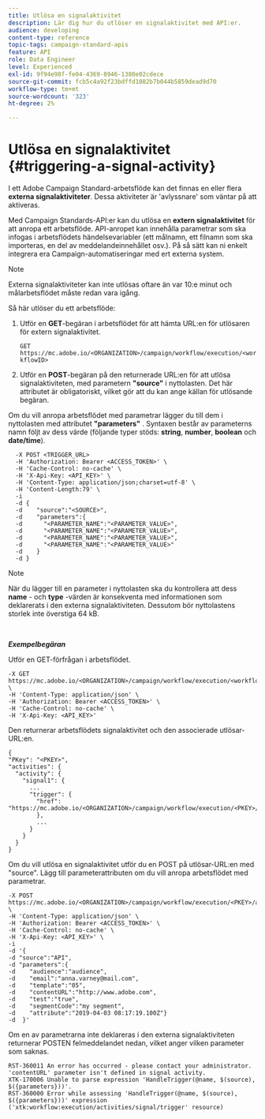 ```yaml
---
title: Utlösa en signalaktivitet
description: Lär dig hur du utlöser en signalaktivitet med API:er.
audience: developing
content-type: reference
topic-tags: campaign-standard-apis
feature: API
role: Data Engineer
level: Experienced
exl-id: 9f94e98f-fe04-4369-8946-1380e02cdece
source-git-commit: fcb5c4a92f23bdffd1082b7b044b5859dead9d70
workflow-type: tm+mt
source-wordcount: '323'
ht-degree: 2%

---
```


# Utlösa en signalaktivitet {#triggering-a-signal-activity}

I ett Adobe Campaign Standard-arbetsflöde kan det finnas en eller flera **externa signalaktiviteter**. Dessa aktiviteter är &#39;avlyssnare&#39; som väntar på att aktiveras.

Med Campaign Standards-API:er kan du utlösa en **extern signalaktivitet** för att anropa ett arbetsflöde. API-anropet kan innehålla parametrar som ska infogas i arbetsflödets händelsevariabler (ett målnamn, ett filnamn som ska importeras, en del av meddelandeinnehållet osv.). På så sätt kan ni enkelt integrera era Campaign-automatiseringar med ert externa system.

>[!NOTE]
>
>Externa signalaktiviteter kan inte utlösas oftare än var 10:e minut och målarbetsflödet måste redan vara igång.

Så här utlöser du ett arbetsflöde:

1. Utför en **GET**-begäran i arbetsflödet för att hämta URL:en för utlösaren för extern signalaktivitet.

   `GET https://mc.adobe.io/<ORGANIZATION>/campaign/workflow/execution/<workflowID>`

1. Utför en **POST**-begäran på den returnerade URL:en för att utlösa signalaktiviteten, med parametern **&quot;source&quot;** i nyttolasten. Det här attributet är obligatoriskt, vilket gör att du kan ange källan för utlösande begäran.

Om du vill anropa arbetsflödet med parametrar lägger du till dem i nyttolasten med attributet **&quot;parameters&quot;** . Syntaxen består av parameterns namn följt av dess värde (följande typer stöds: **string**, **number**, **boolean** och **date/time**).

```
  -X POST <TRIGGER_URL>
  -H 'Authorization: Bearer <ACCESS_TOKEN>' \
  -H 'Cache-Control: no-cache' \
  -H 'X-Api-Key: <API_KEY>' \
  -H 'Content-Type: application/json;charset=utf-8' \
  -H 'Content-Length:79' \
  -i
  -d {
  -d    "source":"<SOURCE>",
  -d    "parameters":{
  -d      "<PARAMETER_NAME":"<PARAMETER_VALUE>",
  -d      "<PARAMETER_NAME":"<PARAMETER_VALUE>",
  -d      "<PARAMETER_NAME":"<PARAMETER_VALUE>",  
  -d      "<PARAMETER_NAME":"<PARAMETER_VALUE>"
  -d    }
  -d }
```

>[!NOTE]
>
>När du lägger till en parameter i nyttolasten ska du kontrollera att dess **name** - och **type** -värden är konsekventa med informationen som deklarerats i den externa signalaktiviteten. Dessutom bör nyttolastens storlek inte överstiga 64 kB.

<br/>

***Exempelbegäran***

Utför en GET-förfrågan i arbetsflödet.

```
-X GET https://mc.adobe.io/<ORGANIZATION>/campaign/workflow/execution/<workflowID> \
-H 'Content-Type: application/json' \
-H 'Authorization: Bearer <ACCESS_TOKEN>' \
-H 'Cache-Control: no-cache' \
-H 'X-Api-Key: <API_KEY>'
```

Den returnerar arbetsflödets signalaktivitet och den associerade utlösar-URL:en.

```
{
"PKey": "<PKEY>",
"activities": {
  "activity": {
    "signal1": {
      ...
      "trigger": {
        "href": "https://mc.adobe.io/<ORGANIZATION>/campaign/workflow/execution/<PKEY>/activities/activity/<PKEY>/trigger/"
        },
        ...
      }
    }
  }
}
```

Om du vill utlösa en signalaktivitet utför du en POST på utlösar-URL:en med &quot;source&quot;. Lägg till parameterattributen om du vill anropa arbetsflödet med parametrar.

```
-X POST https://mc.adobe.io/<ORGANIZATION>/campaign/workflow/execution/<PKEY>/activities/activity/<PKEY>/trigger \
-H 'Content-Type: application/json' \
-H 'Authorization: Bearer <ACCESS_TOKEN>' \
-H 'Cache-Control: no-cache' \
-H 'X-Api-Key: <API_KEY>' \
-i
-d '{
-d "source":"API",
-d "parameters":{
-d    "audience":"audience",
-d    "email":"anna.varney@mail.com",
-d    "template":"05",
-d    "contentURL":"http://www.adobe.com",
-d    "test":"true",
-d    "segmentCode":"my segment",
-d    "attribute":"2019-04-03 08:17:19.100Z"}
-d  }'
```

<!-- + réponse -->

Om en av parametrarna inte deklareras i den externa signalaktiviteten returnerar POSTEN felmeddelandet nedan, vilket anger vilken parameter som saknas.

```
RST-360011 An error has occurred - please contact your administrator.
'contentURL' parameter isn't defined in signal activity.
XTK-170006 Unable to parse expression 'HandleTrigger(@name, $(source), $({parameters}))'.
RST-360000 Error while assessing 'HandleTrigger(@name, $(source), $({parameters}))' expression ('xtk:workflow:execution/activities/signal/trigger' resource)
```
